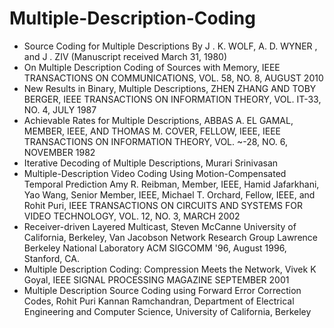 # Multiple-Description-Coding

* Source Coding for Multiple Descriptions By J . K. WOLF, A. D. WYNER , and J . ZIV (Manuscript received March 31, 1980)
* On Multiple Description Coding of Sources with Memory, IEEE TRANSACTIONS ON COMMUNICATIONS, VOL. 58, NO. 8, AUGUST 2010
* New Results in Binary, Multiple Descriptions, ZHEN ZHANG AND TOBY BERGER, IEEE TRANSACTIONS ON INFORMATION THEORY, VOL. IT-33, NO. 4, JULY 1987
* Achievable Rates for Multiple Descriptions, ABBAS A. EL GAMAL, MEMBER, IEEE, AND THOMAS M. COVER, FELLOW, IEEE,  IEEE TRANSACTIONS ON INFORMATION THEORY, VOL. ~-28, NO. 6, NOVEMBER 1982
* Iterative Decoding of Multiple Descriptions, Murari Srinivasan
* Multiple-Description Video Coding Using Motion-Compensated Temporal Prediction Amy R. Reibman, Member, IEEE, Hamid Jafarkhani, Yao Wang, Senior Member, IEEE,
Michael T. Orchard, Fellow, IEEE, and Rohit Puri, IEEE TRANSACTIONS ON CIRCUITS AND SYSTEMS FOR VIDEO TECHNOLOGY, VOL. 12, NO. 3, MARCH 2002
* Receiver-driven Layered Multicast, Steven McCanne University of California, Berkeley, Van Jacobson Network Research Group Lawrence Berkeley National Laboratory ACM SIGCOMM '96, August 1996, Stanford, CA.
* Multiple Description Coding: Compression Meets the Network, Vivek K Goyal, IEEE SIGNAL PROCESSING MAGAZINE SEPTEMBER 2001
* Multiple Description Source Coding using Forward Error Correction Codes, Rohit Puri Kannan Ramchandran, Department of Electrical Engineering and Computer Science, University of California, Berkeley
